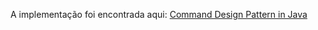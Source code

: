 A implementação foi encontrada aqui: [Command Design Pattern in Java](https://medium.com/@neerukapoor/command-design-pattern-in-java-7d06dfdd31)